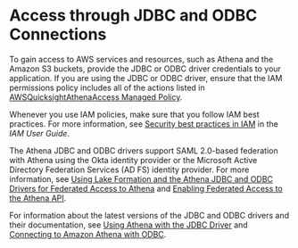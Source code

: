 # Access through JDBC and ODBC Connections<a name="policy-actions"></a>

To gain access to AWS services and resources, such as Athena and the Amazon S3 buckets, provide the JDBC or ODBC driver credentials to your application\. If you are using the JDBC or ODBC driver, ensure that the IAM permissions policy includes all of the actions listed in [AWSQuicksightAthenaAccess Managed Policy](awsquicksightathenaaccess-managed-policy.md)\.

Whenever you use IAM policies, make sure that you follow IAM best practices\. For more information, see [Security best practices in IAM](https://docs.aws.amazon.com/IAM/latest/UserGuide/best-practices.html) in the *IAM User Guide*\.

The Athena JDBC and ODBC drivers support SAML 2\.0\-based federation with Athena using the Okta identity provider or the Microsoft Active Directory Federation Services \(AD FS\) identity provider\. For more information, see [Using Lake Formation and the Athena JDBC and ODBC Drivers for Federated Access to Athena](security-athena-lake-formation-jdbc.md) and [Enabling Federated Access to the Athena API](access-federation-saml.md)\.

For information about the latest versions of the JDBC and ODBC drivers and their documentation, see [Using Athena with the JDBC Driver](connect-with-jdbc.md) and [Connecting to Amazon Athena with ODBC](connect-with-odbc.md)\.